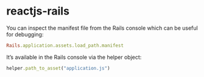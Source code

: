 # reactjs-rails

You can inspect the manifest file from the Rails console which can be useful for debugging: 

```ruby
Rails.application.assets.load_path.manifest
```

It’s available in the Rails console via the helper object:

```ruby
helper.path_to_asset("application.js")
```
